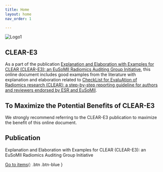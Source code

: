 ```yaml
---
title: Home
layout: home
nav_order: 1

---
```


![Logo1](/CLEAR-E3/blob/main/assets/images/logo.png)

## CLEAR-E3

As a part of the publication [Explanation and Elaboration with Examples for CLEAR (CLEAR-E3): an EuSoMII Radiomics Auditing Group Initiative](), this online document includes good examples from the literature with explanation and elaboration related to [CheckList for EvaluAtion of Radiomics research (CLEAR): a step-by-step reporting guideline for authors and reviewers endorsed by ESR and EuSoMII](https://insightsimaging.springeropen.com/articles/10.1186/s13244-023-01415-8).

## To Maximize the Potential Benefits of CLEAR-E3

We strongly recommend referring to the CLEAR-E3 publication to maximize the benefit of this online document.

## Publication

Explanation and Elaboration with Examples for CLEAR (CLEAR-E3): an EuSoMII Radiomics Auditing Group Initiative


[Go to items](https://radiomic.github.io/CLEAR-E3/docs/Item1.html){: .btn .btn-blue }
